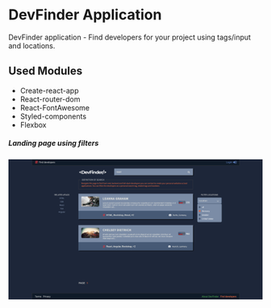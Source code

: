 # DevFinder Application

DevFinder application - Find developers for your project using tags/input and locations.

## Used Modules

- Create-react-app
- React-router-dom
- React-FontAwesome
- Styled-components
- Flexbox

##### Landing page using filters

![Landing](/readme_screenshots/devfinder.png)
